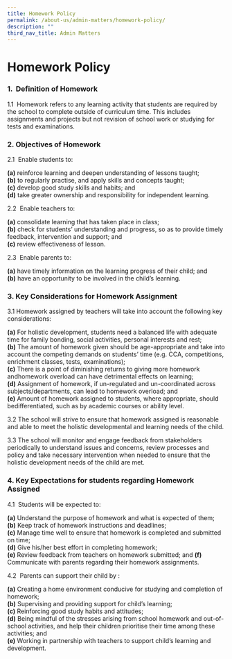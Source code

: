 ```yaml
---
title: Homework Policy
permalink: /about-us/admin-matters/homework-policy/
description: ""
third_nav_title: Admin Matters
---
```

# **Homework Policy**

### 1\.  Definition of Homework  

1.1  Homework refers to any learning activity that students are required by the school to complete outside of curriculum time. This includes assignments and projects but not revision of school work or studying for tests and examinations.

### 2\. Objectives of Homework

2.1  Enable students to:

**(a)** reinforce learning and deepen understanding of lessons taught;    
**(b)** to regularly practise, and apply skills and concepts taught;   
**(c)** develop good study skills and habits; and   
**(d)** take greater ownership and responsibility for independent learning.

2.2  Enable teachers to:

**(a)** consolidate learning that has taken place in class;  
**(b)** check for students’ understanding and progress, so as to provide timely feedback, intervention and support; and   
**(c)** review effectiveness of lesson.

2.3  Enable parents to:

**(a)** have timely information on the learning progress of their child; and      
**(b)** have an opportunity to be involved in the child’s learning.

### 3\. Key Considerations for Homework Assignment

3.1 Homework assigned by teachers will take into account the following key considerations:

**(a)** For holistic development, students need a balanced life with adequate time for family bonding, social activities, personal interests and rest;    
**(b)** The amount of homework given should be age-appropriate and take into account the competing demands on students’ time (e.g. CCA, competitions, enrichment classes, tests, examinations);      
**(c)** There is a point of diminishing returns to giving more homework andhomework overload can have detrimental effects on learning;      
**(d)** Assignment of homework, if un-regulated and un-coordinated across subjects/departments, can lead to homework overload; and     
**(e)** Amount of homework assigned to students, where appropriate, should bedifferentiated, such as by academic courses or ability level. 

  

3.2 The school will strive to ensure that homework assigned is reasonable and able to meet the holistic developmental and learning needs of the child.

3.3 The school will monitor and engage feedback from stakeholders periodically to understand issues and concerns, review processes and policy and take necessary intervention when needed to ensure that the holistic development needs of the child are met.

### 4\. Key Expectations for students regarding Homework Assigned

4.1  Students will be expected to:

**(a)** Understand the purpose of homework and what is expected of them;     
**(b)** Keep track of homework instructions and deadlines;    
**(c)** Manage time well to ensure that homework is completed and submitted on time;     
**(d)** Give his/her best effort in completing homework;     
**(e)** Review feedback from teachers on homework submitted; and    **(f)** Communicate with parents regarding their homework assignments.

4.2  Parents can support their child by :

**(a)** Creating a home environment conducive for studying and completion of homework;     
**(b)** Supervising and providing support for child’s learning;     
**(c)** Reinforcing good study habits and attitudes;    
**(d)** Being mindful of the stresses arising from school homework and out-of-school activities, and help their children prioritise their time among these activities; and    
**(e)** Working in partnership with teachers to support child’s learning and development.